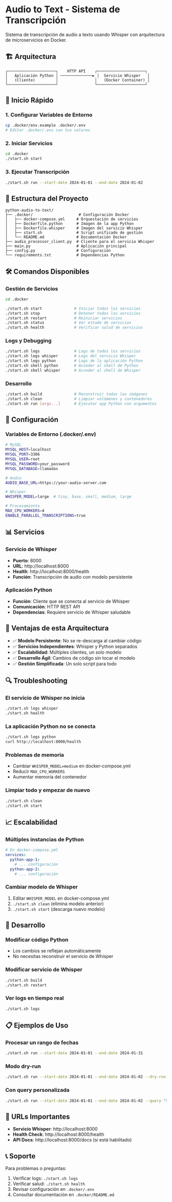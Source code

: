 # Audio to Text - Sistema de Transcripción

Sistema de transcripción de audio a texto usando Whisper con arquitectura de microservicios en Docker.

## 🏗️ Arquitectura

```
┌─────────────────────┐    HTTP API    ┌─────────────────────┐
│   Aplicación Python │ ──────────────► │  Servicio Whisper   │
│   (Cliente)         │                │   (Docker Container) │
└─────────────────────┘                └─────────────────────┘
```

## 🚀 Inicio Rápido

### 1. Configurar Variables de Entorno
```bash
cp .docker/env.example .docker/.env
# Editar .docker/.env con tus valores
```

### 2. Iniciar Servicios
```bash
cd .docker
./start.sh start
```

### 3. Ejecutar Transcripción
```bash
./start.sh run --start-date 2024-01-01 --end-date 2024-01-02
```

## 📁 Estructura del Proyecto

```
python-audio-to-text/
├── .docker/                    # Configuración Docker
│   ├── docker-compose.yml     # Orquestación de servicios
│   ├── Dockerfile.python      # Imagen de la app Python
│   ├── Dockerfile.whisper     # Imagen del servicio Whisper
│   ├── start.sh               # Script unificado de gestión
│   └── README.md              # Documentación Docker
├── audio_processor_client.py  # Cliente para el servicio Whisper
├── main.py                    # Aplicación principal
├── config.py                  # Configuración
└── requirements.txt           # Dependencias Python
```

## 🛠️ Comandos Disponibles

### Gestión de Servicios
```bash
cd .docker

./start.sh start              # Iniciar todos los servicios
./start.sh stop               # Detener todos los servicios
./start.sh restart            # Reiniciar servicios
./start.sh status             # Ver estado de servicios
./start.sh health             # Verificar salud de servicios
```

### Logs y Debugging
```bash
./start.sh logs               # Logs de todos los servicios
./start.sh logs whisper       # Logs del servicio Whisper
./start.sh logs python        # Logs de la aplicación Python
./start.sh shell python       # Acceder al shell de Python
./start.sh shell whisper      # Acceder al shell de Whisper
```

### Desarrollo
```bash
./start.sh build              # Reconstruir todas las imágenes
./start.sh clean              # Limpiar volúmenes y contenedores
./start.sh run [args...]      # Ejecutar app Python con argumentos
```

## 🔧 Configuración

### Variables de Entorno (.docker/.env)
```bash
# MySQL
MYSQL_HOST=localhost
MYSQL_PORT=3306
MYSQL_USER=root
MYSQL_PASSWORD=your_password
MYSQL_DATABASE=llamadas

# Audio
AUDIO_BASE_URL=https://your-audio-server.com

# Whisper
WHISPER_MODEL=large  # tiny, base, small, medium, large

# Procesamiento
MAX_CPU_WORKERS=4
ENABLE_PARALLEL_TRANSCRIPTIONS=true
```

## 📊 Servicios

### Servicio de Whisper
- **Puerto**: 8000
- **URL**: http://localhost:8000
- **Health**: http://localhost:8000/health
- **Función**: Transcripción de audio con modelo persistente

### Aplicación Python
- **Función**: Cliente que se conecta al servicio de Whisper
- **Comunicación**: HTTP REST API
- **Dependencias**: Requiere servicio de Whisper saludable

## 🎯 Ventajas de esta Arquitectura

- ✅ **Modelo Persistente**: No se re-descarga al cambiar código
- ✅ **Servicios Independientes**: Whisper y Python separados
- ✅ **Escalabilidad**: Múltiples clientes, un solo modelo
- ✅ **Desarrollo Ágil**: Cambios de código sin tocar el modelo
- ✅ **Gestión Simplificada**: Un solo script para todo

## 🔍 Troubleshooting

### El servicio de Whisper no inicia
```bash
./start.sh logs whisper
./start.sh health
```

### La aplicación Python no se conecta
```bash
./start.sh logs python
curl http://localhost:8000/health
```

### Problemas de memoria
- Cambiar `WHISPER_MODEL=medium` en docker-compose.yml
- Reducir `MAX_CPU_WORKERS`
- Aumentar memoria del contenedor

### Limpiar todo y empezar de nuevo
```bash
./start.sh clean
./start.sh start
```

## 📈 Escalabilidad

### Múltiples instancias de Python
```yaml
# En docker-compose.yml
services:
  python-app-1:
    # ... configuración
  python-app-2:
    # ... configuración
```

### Cambiar modelo de Whisper
1. Editar `WHISPER_MODEL` en docker-compose.yml
2. `./start.sh clean` (elimina modelo anterior)
3. `./start.sh start` (descarga nuevo modelo)

## 🚀 Desarrollo

### Modificar código Python
- Los cambios se reflejan automáticamente
- No necesitas reconstruir el servicio de Whisper

### Modificar servicio de Whisper
```bash
./start.sh build
./start.sh restart
```

### Ver logs en tiempo real
```bash
./start.sh logs
```

## 📋 Ejemplos de Uso

### Procesar un rango de fechas
```bash
./start.sh run --start-date 2024-01-01 --end-date 2024-01-31
```

### Modo dry-run
```bash
./start.sh run --start-date 2024-01-01 --end-date 2024-01-02 --dry-run
```

### Con query personalizada
```bash
./start.sh run --start-date 2024-01-01 --end-date 2024-01-02 --query "SELECT * FROM calls WHERE user_type = 'customer'"
```

## 🔗 URLs Importantes

- **Servicio Whisper**: http://localhost:8000
- **Health Check**: http://localhost:8000/health
- **API Docs**: http://localhost:8000/docs (si está habilitado)

## 📞 Soporte

Para problemas o preguntas:
1. Verificar logs: `./start.sh logs`
2. Verificar salud: `./start.sh health`
3. Revisar configuración en `.docker/.env`
4. Consultar documentación en `.docker/README.md`